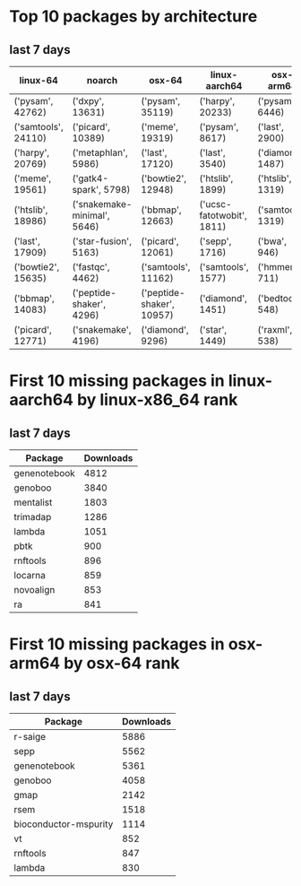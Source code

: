 # Top 10 packages by architecture
## last 7 days
|linux-64 | noarch | osx-64 | linux-aarch64 | osx-arm64 | 
|-|-|-|-|-|
|('pysam', 42762) |('dxpy', 13631) |('pysam', 35119) |('harpy', 20233) |('pysam', 6446) |
|('samtools', 24110) |('picard', 10389) |('meme', 19319) |('pysam', 8617) |('last', 2900) |
|('harpy', 20769) |('metaphlan', 5986) |('last', 17120) |('last', 3540) |('diamond', 1487) |
|('meme', 19561) |('gatk4-spark', 5798) |('bowtie2', 12948) |('htslib', 1899) |('htslib', 1319) |
|('htslib', 18986) |('snakemake-minimal', 5646) |('bbmap', 12663) |('ucsc-fatotwobit', 1811) |('samtools', 1319) |
|('last', 17909) |('star-fusion', 5163) |('picard', 12061) |('sepp', 1716) |('bwa', 946) |
|('bowtie2', 15635) |('fastqc', 4462) |('samtools', 11162) |('samtools', 1577) |('hmmer', 711) |
|('bbmap', 14083) |('peptide-shaker', 4296) |('peptide-shaker', 10957) |('diamond', 1451) |('bedtools', 548) |
|('picard', 12771) |('snakemake', 4196) |('diamond', 9296) |('star', 1449) |('raxml', 538) |
# First 10 missing packages in linux-aarch64 by linux-x86_64 rank
## last 7 days

| Package | Downloads |
| - | - |
| genenotebook | 4812 | 
| genoboo | 3840 | 
| mentalist | 1803 | 
| trimadap | 1286 | 
| lambda | 1051 | 
| pbtk | 900 | 
| rnftools | 896 | 
| locarna | 859 | 
| novoalign | 853 | 
| ra | 841 | 
# First 10 missing packages in osx-arm64 by osx-64 rank
## last 7 days

| Package | Downloads |
| - | - |
| r-saige | 5886 | 
| sepp | 5562 | 
| genenotebook | 5361 | 
| genoboo | 4058 | 
| gmap | 2142 | 
| rsem | 1518 | 
| bioconductor-mspurity | 1114 | 
| vt | 852 | 
| rnftools | 847 | 
| lambda | 830 | 
